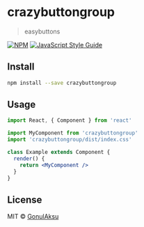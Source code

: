 # crazybuttongroup

> easybuttons

[![NPM](https://img.shields.io/npm/v/crazybuttongroup.svg)](https://www.npmjs.com/package/crazybuttongroup) [![JavaScript Style Guide](https://img.shields.io/badge/code_style-standard-brightgreen.svg)](https://standardjs.com)

## Install

```bash
npm install --save crazybuttongroup
```

## Usage

```jsx
import React, { Component } from 'react'

import MyComponent from 'crazybuttongroup'
import 'crazybuttongroup/dist/index.css'

class Example extends Component {
  render() {
    return <MyComponent />
  }
}
```

## License

MIT © [GonulAksu](https://github.com/GonulAksu)
